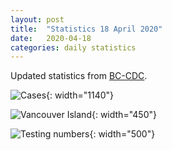 ```yaml
---
layout: post
title:  "Statistics 18 April 2020"
date:   2020-04-18
categories: daily statistics
---
```


Updated statistics from [BC-CDC](http://www.bccdc.ca/health-info/diseases-conditions/covid-19/case-counts-press-statements).

![Cases](/covid19BCStats/images/2020-04-18-Cases.png){: width="1140"}

![Vancouver Island](/covid19BCStats/images/2020-04-18-VancouverIsland.png){: width="450"}

![Testing numbers](/covid19BCStats/images/2020-04-18-TestingRate.png){: width="500"}
